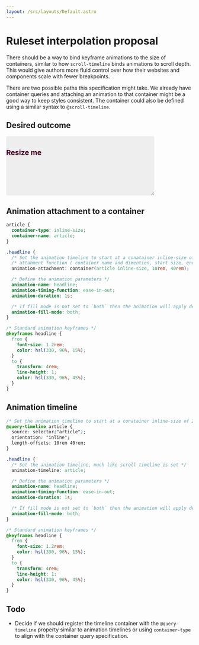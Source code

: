 ```yaml
---
layout: /src/layouts/Default.astro
---
```


<!-- @format -->

# Ruleset interpolation proposal

There should be a way to bind keyframe animations to the size of containers, similar to how `scroll-timeline` binds animations to scroll depth. This would give authors more fluid control over how their websites and components scale with fewer breakpoints.

There are two possible paths this specification might take. We already have container queries and attaching an animation to that container might be a good way to keep styles consistent. The container could also be defined using a similar syntax to `@scroll-timeline`.

## Desired outcome

<div class="typetura demo" id="demo">
    <h1 class="headline">Resize me</h1>
</div>
<style>
.demo {
    position: relative;
    display: inline-block;
    width: 400px;
    max-width: 100%;
    height: 10rem;
    border-radius: 0.25rem;
    background-color: #eee;
    resize: horizontal;
    overflow: hidden;
}
.headline {
    --min: 200;
    --max: 800;
    margin-block: 2rem;
    animation: 1s ease-in-out calc(-1s * (var(--width, 0) - var(--min)) / (var(--max) - var(--min))) 1 both paused headline;
}
@keyframes headline {
  from {
    font-size: 1.2rem;
    color: hsl(330, 96%, 15%);
  }
  to {
    transform: 4rem;
    line-height: 1;
    color: hsl(330, 96%, 45%);
  }
}
</style>
<script>
    let demo = document.getElementById('demo');
    const resizeObserver = new ResizeObserver((entries) => {
    for (const entry of entries) {
        if (entry.contentBoxSize) {
        // Firefox implements `contentBoxSize` as a single content rect, rather than an array
        const contentBoxSize = Array.isArray(entry.contentBoxSize) ? entry.contentBoxSize[0] : entry.contentBoxSize;
        entry.target.style.setProperty('--width', contentBoxSize.inlineSize);
        }
    }
    });
    resizeObserver.observe(demo);
</script>

## Animation attachment to a container

```css
article {
  container-type: inline-size;
  container-name: article;
}

.headline {
  /* Set the animation timeline to start at a conatainer inline-size of 20rem and end at 80rem */
  /* attahment function ( container name and dimention, start size, end size ) */
  animation-attachment: container(article inline-size, 10rem, 40rem);

  /* Define the animation parameters */
  animation-name: headline;
  animation-timing-function: ease-in-out;
  animation-duration: 1s;

  /* If fill mode is not set to `both` then the animation will apply default settings outside the boundaries set in animation-attachment */
  animation-fill-mode: both;
}

/* Standard animation keyframes */
@keyframes headline {
  from {
    font-size: 1.2rem;
    color: hsl(330, 96%, 15%);
  }
  to {
    transform: 4rem;
    line-height: 1;
    color: hsl(330, 96%, 45%);
  }
}
```

## Animation timeline

```css
/* Set the animation timeline to start at a conatainer inline-size of 20rem and end at 80rem */
@query-timeline article {
  source: selector("article");
  orientation: "inline";
  length-offsets: 10rem 40rem;
}

.headline {
  /* Set the animation timeline, much like scroll timeline is set */
  animation-timeline: article;

  /* Define the animation parameters */
  animation-name: headline;
  animation-timing-function: ease-in-out;
  animation-duration: 1s;

  /* If fill mode is not set to `both` then the animation will apply default settings outside the boundaries set in animation-attachment */
  animation-fill-mode: both;
}

/* Standard animation keyframes */
@keyframes headline {
  from {
    font-size: 1.2rem;
    color: hsl(330, 96%, 15%);
  }
  to {
    transform: 4rem;
    line-height: 1;
    color: hsl(330, 96%, 45%);
  }
}
```

## Todo

- Decide if we should register the timeline container with the `@query-timeline` property similar to animation timelines or using `container-type` to align with the container query specification.
